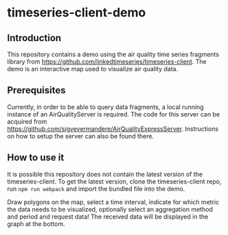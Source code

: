 # timeseries-client-demo
## Introduction

This repository contains a demo using the air quality time series fragments library from https://github.com/linkedtimeseries/timeseries-client.
The demo is an interactive map used to visualize air quality data.

## Prerequisites

Currently, in order to be able to query data fragments, a local running instance of an AirQualityServer is required. 
The code for this server can be acquired from https://github.com/sigvevermandere/AirQualityExpressServer. 
Instructions on how to setup the server can also be found there.

## How to use it

It is possible this repository does not contain the latest version of the timeseries-client. To get the latest version, clone the timeseries-client repo, run `npm run webpack` and import the bundled file into the demo.

Draw polygons on the map, select a time interval, indicate for which metric the data needs to be visualized,
optionally select an aggregation method and period and request data! The received data will be displayed in the graph at the bottom.

